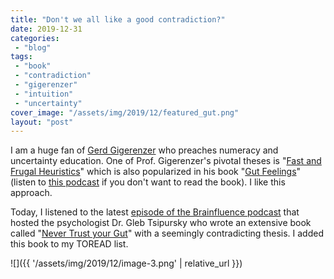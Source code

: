 ```yaml
---
title: "Don't we all like a good contradiction?"
date: 2019-12-31
categories: 
 - "blog"
tags: 
 - "book"
 - "contradiction"
 - "gigerenzer"
 - "intuition"
 - "uncertainty"
cover_image: "/assets/img/2019/12/featured_gut.png"
layout: "post"
---
```


I am a huge fan of [Gerd Gigerenzer](https://en.wikipedia.org/wiki/Gerd_Gigerenzer) who preaches numeracy and uncertainty education. One of Prof. Gigerenzer's pivotal theses is "[Fast and Frugal Heuristics](https://www.ncbi.nlm.nih.gov/pmc/articles/PMC4625029/)" which is also popularized in his book "[Gut Feelings](https://www.penguinrandomhouse.com/books/298863/gut-feelings-by-gerd-gigerenzer/)" (listen to [this podcast](https://www.econtalk.org/gerd-gigerenzer-on-gut-feelings/) if you don't want to read the book). I like this approach.

Today, I listened to the latest [episode of the Brainfluence podcast](https://www.rogerdooley.com/gleb-tsipursky-gut/) that hosted the psychologist Dr. Gleb Tsipursky who wrote an extensive book called "[Never Trust your Gut](https://disasteravoidanceexperts.com/nevergut/)" with a seemingly contradicting thesis. I added this book to my TOREAD list.

![]({{ '/assets/img/2019/12/image-3.png' | relative_url }})
